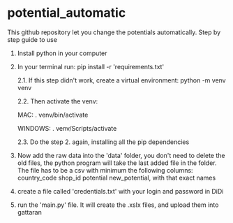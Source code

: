# potential_automatic

This github repository let you change the potentials automatically.
Step by step guide to use

1. Install python in your computer
2. In your terminal run: pip install -r 'requirements.txt'
   
   2.1. If this step didn't work, create a virtual environment: python -m venv venv
   
   2.2. Then activate the venv:
   
   MAC: . venv/bin/activate
   
   WINDOWS: . venv/Scripts/activate
   
   
   2.3. Do the step 2. again, installing all the pip dependencies

3. Now add the raw data into the 'data' folder, you don't need to delete the old files, the python
   program will take the last added file in the folder. The file has to be a csv with minimum the following columns:
   country_code shop_id potential new_potential, with that exact names
4. create a file called 'credentials.txt' with your login and password in DiDi
5. run the 'main.py' file. It will create the .xslx files, and upload them into gattaran
